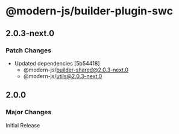 # @modern-js/builder-plugin-swc

## 2.0.3-next.0

### Patch Changes

- Updated dependencies [5b54418]
  - @modern-js/builder-shared@2.0.3-next.0
  - @modern-js/utils@2.0.3-next.0

## 2.0.0

### Major Changes

Initial Release
